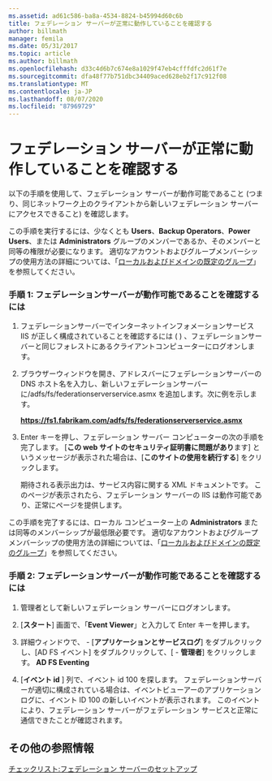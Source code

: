 ```yaml
---
ms.assetid: ad61c586-ba8a-4534-8824-b45994d60c6b
title: フェデレーション サーバーが正常に動作していることを確認する
author: billmath
manager: femila
ms.date: 05/31/2017
ms.topic: article
ms.author: billmath
ms.openlocfilehash: d33c4d6b7c674e8a1029f47eb4cfffdfc2d61f7e
ms.sourcegitcommit: dfa48f77b751dbc34409aced628eb2f17c912f08
ms.translationtype: MT
ms.contentlocale: ja-JP
ms.lasthandoff: 08/07/2020
ms.locfileid: "87969729"
---
```

# <a name="verify-that-a-federation-server-is-operational"></a>フェデレーション サーバーが正常に動作していることを確認する


以下の手順を使用して、フェデレーション サーバーが動作可能であること (つまり、同じネットワーク上のクライアントから新しいフェデレーション サーバーにアクセスできること) を確認します。

この手順を実行するには、少なくとも **Users**、**Backup Operators**、**Power Users**、または **Administrators** グループのメンバーであるか、そのメンバーと同等の権限が必要になります。  適切なアカウントおよびグループメンバーシップの使用方法の詳細については、「[ローカルおよびドメインの既定のグループ](https://go.microsoft.com/fwlink/?LinkId=83477)」を参照してください。

### <a name="procedure-1-to-verify-that-a-federation-server-is-operational"></a>手順 1: フェデレーションサーバーが動作可能であることを確認するには

1.  フェデレーションサーバーでインターネットインフォメーションサービス IIS が正しく構成されていることを確認するには \( \) 、フェデレーションサーバーと同じフォレストにあるクライアントコンピューターにログオンします。

2.  ブラウザーウィンドウを開き、アドレスバーにフェデレーションサーバーの DNS ホスト名を入力し、新しいフェデレーションサーバーに/adfs/fs/federationserverservice.asmx を追加します。次に例を示します。

    **https://fs1.fabrikam.com/adfs/fs/federationserverservice.asmx**

3.  Enter キーを押し、フェデレーション サーバー コンピューターの次の手順を完了します。 [**この web サイトのセキュリティ証明書に問題があり**ます] というメッセージが表示された場合は、[**このサイトの使用を続行する**] をクリックします。

    期待される表示出力は、サービス内容に関する XML ドキュメントです。 このページが表示されたら、フェデレーション サーバーの IIS は動作可能であり、正常にページを提供します。

この手順を完了するには、ローカル コンピューター上の **Administrators** または同等のメンバーシップが最低限必要です。  適切なアカウントおよびグループメンバーシップの使用方法の詳細については、「[ローカルおよびドメインの既定のグループ](https://go.microsoft.com/fwlink/?LinkId=83477)」を参照してください。

### <a name="procedure-2-to-verify-that-a-federation-server-is-operational"></a>手順 2: フェデレーションサーバーが動作可能であることを確認するには

1.  管理者として新しいフェデレーション サーバーにログオンします。

2.  [**スタート**] 画面で、「**Event Viewer**」と入力して Enter キーを押します。

3.  詳細ウィンドウで、 \- [**アプリケーションとサービスログ**] をダブルクリックし、[AD FS イベント] をダブルクリックして、[ \- **管理者**] をクリックします。 **AD FS Eventing**

4.  [**イベント id** ] 列で、イベント id 100 を探します。 フェデレーションサーバーが適切に構成されている場合は、イベントビューアーのアプリケーションログに、イベント ID 100 の新しいイベントが表示されます。 このイベントにより、フェデレーション サーバーがフェデレーション サービスと正常に通信できたことが確認されます。

## <a name="additional-references"></a>その他の参照情報
[チェックリスト:フェデレーション サーバーのセットアップ](Checklist--Setting-Up-a-Federation-Server.md)


